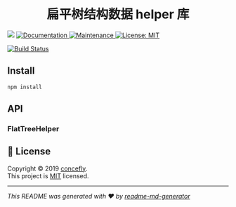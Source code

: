<h1 align="center">扁平树结构数据 helper 库</h1>
<p>
  <img src="https://img.shields.io/badge/version-0.0.1-blue.svg?cacheSeconds=2592000" />
  <a href="https://github.com/concefly/flat-tree-helper#readme">
    <img alt="Documentation" src="https://img.shields.io/badge/documentation-yes-brightgreen.svg" target="_blank" />
  </a>
  <a href="https://github.com/concefly/flat-tree-helper/graphs/commit-activity">
    <img alt="Maintenance" src="https://img.shields.io/badge/Maintained%3F-yes-green.svg" target="_blank" />
  </a>
  <a href="https://github.com/concefly/flat-tree-helper/blob/master/LICENSE">
    <img alt="License: MIT" src="https://img.shields.io/badge/License-MIT-yellow.svg" target="_blank" />
  </a>
</p>

[![Build Status](https://travis-ci.org/concefly/flat-tree-helper.svg?branch=master)](https://travis-ci.org/concefly/flat-tree-helper)

## Install

```sh
npm install
```

## API

### FlatTreeHelper

## 📝 License

Copyright © 2019 [concefly](https://github.com/concefly).<br />
This project is [MIT](https://github.com/concefly/flat-tree-helper/blob/master/LICENSE) licensed.

***
_This README was generated with ❤️ by [readme-md-generator](https://github.com/kefranabg/readme-md-generator)_